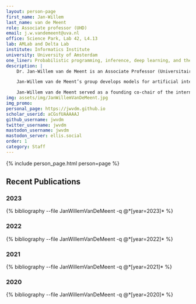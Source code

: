 ```yaml
---
layout: person-page
first_name: Jan-Willem 
last_name: van de Meent
role: Associate professor (UHD)
email: j.w.vandemeent@uva.nl
office: Science Park, Lab 42, L4.13
lab: AMLab and Delta Lab
institute: Informatics Institute
university: University of Amsterdam
one_liner: Probabilistic programming, inference, deep learning, and their applications.
description: |
    Dr. Jan-Willem van de Meent is an Associate Professor (Universitair Hoofddocent) at the University of Amsterdam. He co-directs the [AMLab](https://amlab.science.uva.nl/) with Max Welling and co-directs the [Uva Bosch Delta Lab](https://ivi.fnwi.uva.nl/uvaboschdeltalab/) with Theo Gevers. He previously held a position as an Assistant Professor at Northeastern University, where he continues to co-advise and collaborate. Prior to becoming faculty at Northeastern, he held a postdoctoral position with Frank Wood at Oxford, as well as a postdoctoral position with Chris Wiggins and Ruben Gonzalez at Columbia University. He carried out his PhD research in biophysics at Leiden and Cambridge with Wim van Saarloos and Ray Goldstein. 

    Jan-Willem van de Meent’s group develops models for artificial intelligence by combining probabilistic programming and deep learning. A major theme in this work is understanding how we can develop data-efficient models in machine learning by incorporating knowledge of an underlying physical system, causal structure, or symmetries of the underlying domain. At a technical level, his group develops inference methods for probabilistic programming systems. He is one of the creators of [Anglican](https://probprog.github.io/anglican/), a probabilistic language based on Clojure and of [Probabilistic Torch](https://github.com/probtorch/probtorch), a library for deep generative models that extends PyTorch. He is also an author on a forthcoming book on probabilistic programming, a draft of which is available on arXiv. To ground methodological work in practice, his group collaborates with researchers in neuroscience, NLP, healthcare, robotics, physics, and chemistry.

    Jan-Willem van de Meent served as a founding co-chair of the international conference on probabilistic programming ([PROBPROG](https://probprog.cc/)). He is currently serving as a program chair for the international conference on artificial intelligence and statistics ([AISTATS](https://aistats.org/aistats2023/)). He was the recipient of an NWO Rubicon Fellowship and of an NSF CAREER award. 
img: assets/img/JanWillemVanDeMeent.jpg
img_promo: 
personal_page: https://jwvdm.github.io
scholar_userid: aCGsfUAAAAAJ
github_username: jwvdm
twitter_username: jwvdm
mastodon_username: jwvdm
mastodon_server: ellis.social
order: 1
category: Staff 
---
```


{% include person_page.html person=page %}

<div class="publications">
<h2>Recent Publications</h2>

<h3>2023</h3>
{% bibliography --file JanWillemVanDeMeent -q @*[year=2023]* %}

<h3>2022</h3>
{% bibliography --file JanWillemVanDeMeent -q @*[year=2022]* %}

<h3>2021</h3>
{% bibliography --file JanWillemVanDeMeent -q @*[year=2021]* %}

<h3>2020</h3>
{% bibliography --file JanWillemVanDeMeent -q @*[year=2020]* %}

</div>


